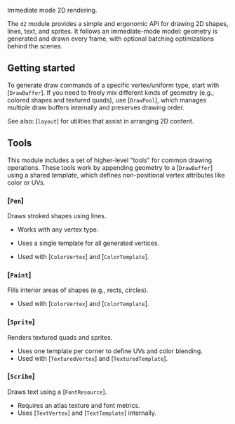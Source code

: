 Immediate mode 2D rendering.

The `d2` module provides a simple and ergonomic API for drawing 2D shapes, lines, text, and sprites.
It follows an immediate-mode model: geometry is generated and drawn every frame,
with optional batching optimizations behind the scenes.

## Getting started

To generate draw commands of a specific vertex/uniform type, start with [`DrawBuffer`].
If you need to freely mix different kinds of geometry (e.g., colored shapes and textured quads),
use [`DrawPool`], which manages multiple draw buffers internally and preserves drawing order.

See also: [`layout`] for utilities that assist in arranging 2D content.

## Tools

This module includes a set of higher-level "tools" for common drawing operations.
These tools work by appending geometry to a [`DrawBuffer`] using a shared *template*,
which defines non-positional vertex attributes like color or UVs.

### [`Pen`]

Draws stroked shapes using lines.

- Works with any vertex type.
- Uses a single template for all generated vertices.

- Used with [`ColorVertex`] and [`ColorTemplate`].

### [`Paint`]

Fills interior areas of shapes (e.g., rects, circles).

- Used with [`ColorVertex`] and [`ColorTemplate`].

### [`Sprite`]

Renders textured quads and sprites.

- Uses one template per corner to define UVs and color blending.
- Used with [`TexturedVertex`] and [`TexturedTemplate`].

### [`Scribe`]

Draws text using a [`FontResource`].

- Requires an atlas texture and font metrics.
- Uses [`TextVertex`] and [`TextTemplate`] internally.
